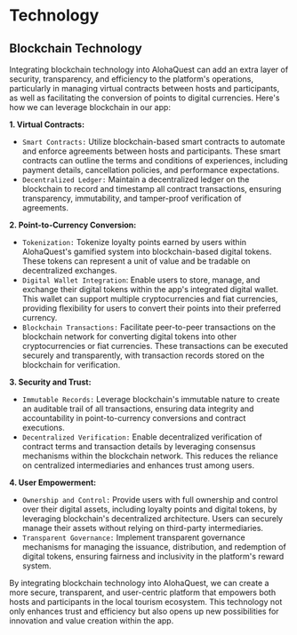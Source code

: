 # Technology

## Blockchain Technology

Integrating blockchain technology into AlohaQuest can add an extra layer of security, transparency, and efficiency to the platform's operations, particularly in managing virtual contracts between hosts and participants, as well as facilitating the conversion of points to digital currencies. Here's how we can leverage blockchain in our app:

**1. Virtual Contracts:**

- `Smart Contracts:` Utilize blockchain-based smart contracts to automate and enforce agreements between hosts and participants. These smart contracts can outline the terms and conditions of experiences, including payment details, cancellation policies, and performance expectations.
- `Decentralized Ledger:` Maintain a decentralized ledger on the blockchain to record and timestamp all contract transactions, ensuring transparency, immutability, and tamper-proof verification of agreements.

**2. Point-to-Currency Conversion:**

- `Tokenization:` Tokenize loyalty points earned by users within AlohaQuest's gamified system into blockchain-based digital tokens. These tokens can represent a unit of value and be tradable on decentralized exchanges.
- `Digital Wallet Integration`: Enable users to store, manage, and exchange their digital tokens within the app's integrated digital wallet. This wallet can support multiple cryptocurrencies and fiat currencies, providing flexibility for users to convert their points into their preferred currency.
- `Blockchain Transactions:` Facilitate peer-to-peer transactions on the blockchain network for converting digital tokens into other cryptocurrencies or fiat currencies. These transactions can be executed securely and transparently, with transaction records stored on the blockchain for verification.

**3. Security and Trust:**

- `Immutable Records:` Leverage blockchain's immutable nature to create an auditable trail of all transactions, ensuring data integrity and accountability in point-to-currency conversions and contract executions.
- `Decentralized Verification:` Enable decentralized verification of contract terms and transaction details by leveraging consensus mechanisms within the blockchain network. This reduces the reliance on centralized intermediaries and enhances trust among users.

**4. User Empowerment:**

- `Ownership and Control:` Provide users with full ownership and control over their digital assets, including loyalty points and digital tokens, by leveraging blockchain's decentralized architecture. Users can securely manage their assets without relying on third-party intermediaries.
- `Transparent Governance:` Implement transparent governance mechanisms for managing the issuance, distribution, and redemption of digital tokens, ensuring fairness and inclusivity in the platform's reward system.

By integrating blockchain technology into AlohaQuest, we can create a more secure, transparent, and user-centric platform that empowers both hosts and participants in the local tourism ecosystem. This technology not only enhances trust and efficiency but also opens up new possibilities for innovation and value creation within the app.
